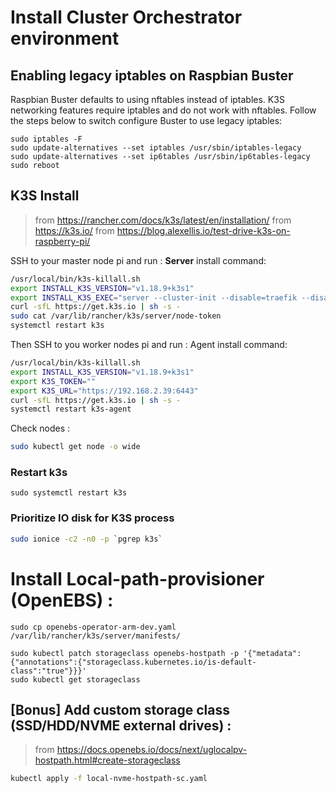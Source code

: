 # Install Cluster Orchestrator environment

## Enabling legacy iptables on Raspbian Buster

Raspbian Buster defaults to using nftables instead of iptables. K3S networking features require iptables and do not work with nftables. Follow the steps below to switch configure Buster to use legacy iptables:

```
sudo iptables -F
sudo update-alternatives --set iptables /usr/sbin/iptables-legacy
sudo update-alternatives --set ip6tables /usr/sbin/ip6tables-legacy
sudo reboot
```

## K3S Install
> from https://rancher.com/docs/k3s/latest/en/installation/
> from https://k3s.io/
> from https://blog.alexellis.io/test-drive-k3s-on-raspberry-pi/

SSH to your master node pi and run :
**Server** install command:

```bash
/usr/local/bin/k3s-killall.sh
export INSTALL_K3S_VERSION="v1.18.9+k3s1"
export INSTALL_K3S_EXEC="server --cluster-init --disable=traefik --disable=local-storage --disable=metrics-server --datastore-endpoint=etcd --kubelet-arg=system-reserved=cpu=1500m,memory=1500Mi --kubelet-arg=kube-reserved=cpu=1500m,memory=1500Mi"
curl -sfL https://get.k3s.io | sh -s -
sudo cat /var/lib/rancher/k3s/server/node-token
systemctl restart k3s
```

Then SSH to you worker nodes pi and run :
Agent install command:
```bash
/usr/local/bin/k3s-killall.sh
export INSTALL_K3S_VERSION="v1.18.9+k3s1"
export K3S_TOKEN=""
export K3S_URL="https://192.168.2.39:6443"
curl -sfL https://get.k3s.io | sh -s -
systemctl restart k3s-agent
```

Check nodes : 

```bash
sudo kubectl get node -o wide
```

### Restart k3s

`sudo systemctl restart k3s`

### Prioritize IO disk for K3S process

```bash
sudo ionice -c2 -n0 -p `pgrep k3s`
```

# Install Local-path-provisioner (OpenEBS) : 

```
sudo cp openebs-operator-arm-dev.yaml /var/lib/rancher/k3s/server/manifests/

sudo kubectl patch storageclass openebs-hostpath -p '{"metadata": {"annotations":{"storageclass.kubernetes.io/is-default-class":"true"}}}'
sudo kubectl get storageclass
```

## [Bonus] Add custom storage class (SSD/HDD/NVME external drives) :

> from https://docs.openebs.io/docs/next/uglocalpv-hostpath.html#create-storageclass

```bash
kubectl apply -f local-nvme-hostpath-sc.yaml
```
